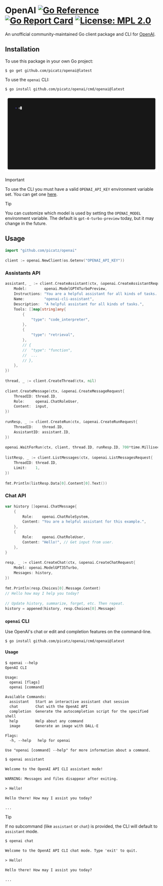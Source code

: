 # OpenAI [![Go Reference](https://pkg.go.dev/badge/github.com/picatz/openai.svg)](https://pkg.go.dev/github.com/picatz/openai) [![Go Report Card](https://goreportcard.com/badge/github.com/picatz/openai)](https://goreportcard.com/report/github.com/picatz/openai) [![License: MPL 2.0](https://img.shields.io/badge/License-MPL_2.0-brightgreen.svg)](https://opensource.org/licenses/MPL-2.0) 
 
An unofficial community-maintained Go client package and CLI for [OpenAI](https://openai.com/).

## Installation

To use this package in your own Go project:

```console
$ go get github.com/picatz/openai@latest
```

To use the `openai` CLI:

```console
$ go install github.com/picatz/openai/cmd/openai@latest
```

<center>
   <img src="./vhs/demo.gif"></img>
</center>

> [!IMPORTANT] 
> To use the CLI you must have a valid `OPENAI_API_KEY` environment variable set. You can get one [here](https://platform.openai.com/).

> [!TIP]
> You can customize which model is used by setting the `OPENAI_MODEL` environment variable. The default is `gpt-4-turbo-preview` today, but it may change in the future.

## Usage

```go
import "github.com/picatz/openai"

client := openai.NewClient(os.Getenv("OPENAI_API_KEY"))
```

### Assistants API

```go
assistant, _ := client.CreateAssistant(ctx, &openai.CreateAssistantRequest{
	Model:        openai.ModelGPT4TurboPreview,
	Instructions: "You are a helpful assistant for all kinds of tasks. Answer as concisely as possible.",
	Name:         "openai-cli-assistant",
	Description:  "A helpful assistant for all kinds of tasks.",
	Tools: []map[string]any{
		{
			"type": "code_interpreter",
		},
		{
			"type": "retrieval",
		},
		// {
		// 	"type": "function",
		//  ...
		// },
	},
})

thread, _ := client.CreateThread(ctx, nil)

client.CreateMessage(ctx, &openai.CreateMessageRequest{
	ThreadID: thread.ID,
	Role:     openai.ChatRoleUser,
	Content:  input,
})

runResp, _ := client.CreateRun(ctx, &openai.CreateRunRequest{
	ThreadID:    thread.ID,
	AssistantID: assistant.ID,
})

openai.WaitForRun(ctx, client, thread.ID, runResp.ID, 700*time.Millisecond)

listResp, _ := client.ListMessages(ctx, &openai.ListMessagesRequest{
	ThreadID: thread.ID,
	Limit:    1,
})

fmt.Println(listResp.Data[0].Content[0].Text())
```

### Chat API

```go
var history []openai.ChatMessage{
	{
		Role:    openai.ChatRoleSystem,
		Content: "You are a helpful assistant for this example.",
	},
	{
		Role:    openai.ChatRoleUser,
		Content: "Hello!", // Get input from user.
	},
}

resp, _ := client.CreateChat(ctx, &openai.CreateChatRequest{
	Model: openai.ModelGPT35Turbo,
	Messages: history,
})

fmt.Println(resp.Choices[0].Message.Content)
// Hello how may I help you today?

// Update history, summarize, forget, etc. Then repeat.
history = appened(history, resp.Choices[0].Message)
```

### `openai` CLI

Use OpenAI's chat or edit and completion features on the command-line.

```console
$ go install github.com/picatz/openai/cmd/openai@latest
```

#### Usage

```console
$ openai --help
OpenAI CLI

Usage:
  openai [flags]
  openai [command]

Available Commands:
  assistant   Start an interactive assistant chat session
  chat        Chat with the OpenAI API
  completion  Generate the autocompletion script for the specified shell
  help        Help about any command
  image       Generate an image with DALL·E

Flags:
  -h, --help   help for openai

Use "openai [command] --help" for more information about a command.
```

```console
$ openai assistant

Welcome to the OpenAI API CLI assistant mode!
                                             
WARNING: Messages and files disappear after exiting.

> Hello!

Hello there! How may I assist you today?

...
```

> [!TIP]
> If no subcommand (like `assistant` or `chat`) is provided, the CLI will default to `assistant` mode.

```console
$ openai chat

Welcome to the OpenAI API CLI chat mode. Type 'exit' to quit.

> Hello!

Hello there! How may I assist you today?

...
```
